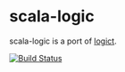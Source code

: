 scala-logic
===========

scala-logic is a port of [logict](https://hackage.haskell.org/package/logict).

[![Build Status](https://travis-ci.org/pocketberserker/scala-logic.svg)](https://travis-ci.org/pocketberserker/scala-logic)

